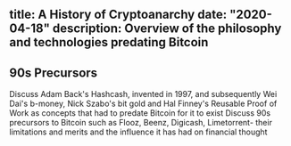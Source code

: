 title: A History of Cryptoanarchy
date: "2020-04-18"
description: Overview of the philosophy and technologies predating Bitcoin
---

## 90s Precursors

Discuss Adam Back's Hashcash, invented in 1997, and subsequently Wei Dai's b-money, Nick Szabo's bit gold and Hal Finney's Reusable Proof of Work as concepts that had to predate Bitcoin for it to exist
Discuss 90s precursors to Bitcoin such as Flooz, Beenz, Digicash, Limetorrent- their limitations and merits and the influence it has had on financial thought